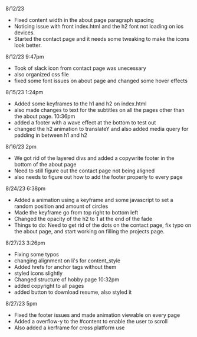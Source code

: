 8/12/23 
- Fixed content width in the about page paragraph spacing 
- Noticing issue with front index.html and the h2 font not loading on ios devices. 
- Started the contact page and it needs some tweaking to make the icons look better.

8/12/23 9:47pm 
- Took of slack icon from contact page was unecessary
- also organized css file
- fixed some font issues on about page and changed some hover effects

8/15/23 1:24pm
- Added some keyframes to the h1 and h2 on index.html 
- also made changes to text for the subtitles on all the pages other than the about page.
10:36pm 
- added a footer with a wave effect at the bottom to test out 
- changed the h2 animation to translateY and also added media query for padding in between h1 and h2

8/16/23 2pm
- We got rid of the layered divs and added a copywrite footer in the bottom
of the about page 
- Need to still figure out the contact page not being aligned 
- also needs to figure out how to add the footer properly to every page

8/24/23 6:38pm 
- Added a animation using a keyframe and some javascript to set a random position and amount of circles 
- Made the keyframe go from top right to bottom left
- Changed the opacity of the h2 to 1 at the end of the fade 
- Things to do: Need to get rid of the dots on the contact page, fix typo on the about page, and start working 
on filling the projects page. 

8/27/23 3:26pm 
- Fixing some typos
- changing alignment on li's for content_style
- Added hrefs for anchor tags without them 
- styled icons slightly
- Changed structure of hobby page 
10:32pm 
- added copyright to all pages 
- added button to download resume, also styled it 

8/27/23 5pm 
- Fixed the footer issues and made animation viewable on every page
- Added a overflow-y to the #content to enable the user to scroll 
- Also added a kerframe for cross platform use
